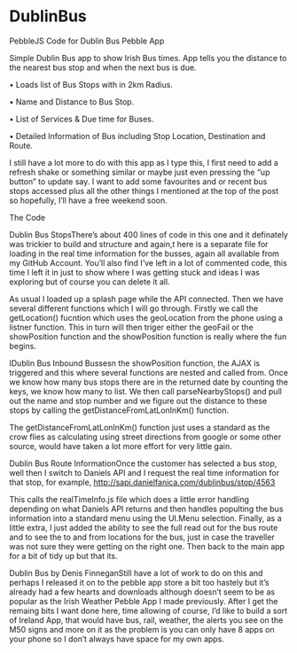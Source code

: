 # DublinBus
PebbleJS Code for Dublin Bus Pebble App

Simple Dublin Bus app to show Irish Bus times. App tells you the distance to the nearest bus stop and when the next bus is due.

• Loads list of Bus Stops with in 2km Radius.

• Name and Distance to Bus Stop.

• List of Services & Due time for Buses.

• Detailed Information of Bus including Stop Location, Destination and Route.

I still have a lot more to do with this app as I type this, I first need to add a refresh shake or something similar or maybe just even pressing the “up button” to update say. I want to add some favourites and or recent bus stops accessed plus all the other things I mentioned at the top of the post so hopefully, I’ll have a free weekend soon.

The Code

Dublin Bus StopsThere’s about 400 lines of code in this one and it definately was trickier to build and structure and again,t here is a separate file for loading in the real time information for the busses, again all available from my GitHub Account. You’ll also find I’ve left in a lot of commented code, this time I left it in just to show where I was getting stuck and ideas I was exploring but of course you can delete it all.

As usual I loaded up a splash page while the API connected. Then we have several different functions which I will go through. Firstly we call the  getLocation() fucntion which uses the geoLocation from the phone using a listner function. This in turn will then triger either the geoFail or the showPosition function and the showPosition function is really where the fun begins.

IDublin Bus Inbound Bussesn the showPosition function, the AJAX is triggered and this where several functions are nested and called from. Once we know how many bus stops there are in the returned date by counting the keys, we know how many to list.  We then call parseNearbyStops() and pull out the name and stop number and we figure out the distance to these stops by calling the getDistanceFromLatLonInKm() function.

The getDistanceFromLatLonInKm() function just uses a standard as the crow flies as calculating using street directions from google or some other source, would have taken a lot more effort for very little gain.

Dublin Bus Route InformationOnce the customer has selected a bus stop, well then I switch to Daniels API and I request the real time information for that stop, for example, http://sapi.danielfanica.com/dublinbus/stop/4563

This calls the realTimeInfo.js file which does a little error handling depending on what Daniels API returns and then handles populting the bus information into a standard menu using the UI.Menu selection. Finally, as a little extra, I just added the ability to see the full read out for the bus route and to see the to and from locations for the bus, just in case the traveller was not sure they were getting on the right one. Then back to the main app for a bit of tidy up but that its.

Dublin Bus by Denis FinneganStill have a lot of work to do on this and perhaps I released it on to the pebble app store a bit too hastely but it’s already had a few hearts and downloads although doesn’t seem to be as popular as the Irish Weather Pebble App I made previously. After I get the remaing bits I want done here, time allowing of course, I’d like to build a sort of Ireland App, that would have bus, rail, weather, the alerts you see on the M50 signs and more on it as the problem is you can only have 8 apps on your phone so I don’t always have space for my own apps.
